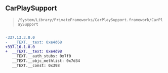 ## CarPlaySupport

> `/System/Library/PrivateFrameworks/CarPlaySupport.framework/CarPlaySupport`

```diff

-337.13.3.0.0
-  __TEXT.__text: 0xe4d68
+337.16.1.0.0
+  __TEXT.__text: 0xe4d98
   __TEXT.__auth_stubs: 0x7f0
   __TEXT.__objc_methlist: 0x7d34
   __TEXT.__const: 0x398

```

